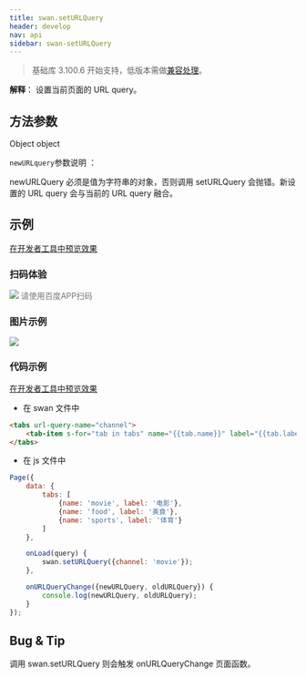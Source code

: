 ```yaml
---
title: swan.setURLQuery
header: develop
nav: api
sidebar: swan-setURLQuery
---
```


 

> 基础库 3.100.6 开始支持，低版本需做[兼容处理](/develop/swan/compatibility/)。

**解释**：   设置当前页面的 URL query。

<!-- 如果调用 swan.setURLQuery 导致 URL query 更新，则会同步地调用当前页面的 onURLQueryChange，并引起带有 url-query-name 属性的 [tabs](/develop/component/nav/#tabs/) 组件更新视图。 -->


##  方法参数

Object object

  `newURLquery`参数说明  ：

newURLQuery 必须是值为字符串的对象，否则调用 setURLQuery 会抛错。新设置的 URL query 会与当前的 URL query 融合。

## 示例

<a href="swanide://fragment/dd565f21448c3e95a9471b7f953fed7b1573991326390" title="在开发者工具中预览效果" target="_self">在开发者工具中预览效果</a>


### 扫码体验

<div class='scan-code-container'>
    <img src="https://b.bdstatic.com/miniapp/assets/images/doc_demo/setURLQuery.png" class="demo-qrcode-image" />
    <font color=#777 12px>请使用百度APP扫码</font>
</div>

###  图片示例  

<div class="m-doc-custom-examples">
    <div class="m-doc-custom-examples-correct">
        <img src="https://b.bdstatic.com/miniapp/images/setURLQuery.gif">
    </div>
    <div class="m-doc-custom-examples-correct">
        <img src=" ">
    </div>
    <div class="m-doc-custom-examples-correct">
        <img src=" ">
    </div>     
</div>

###  代码示例  
 
<a href="swanide://fragment/3a389c6476a58e0418b7aa40427f7e381573991590910" title="在开发者工具中预览效果" target="_self">在开发者工具中预览效果</a>

* 在 swan 文件中
```html
<tabs url-query-name="channel">
    <tab-item s-for="tab in tabs" name="{{tab.name}}" label="{{tab.label}}" />
</tabs>
```

* 在 js 文件中
```js
Page({
    data: {
        tabs: [
            {name: 'movie', label: '电影'},
            {name: 'food', label: '美食'},
            {name: 'sports', label: '体育'}
        ]
    },

    onLoad(query) {
        swan.setURLQuery({channel: 'movie'});
    },

    onURLQueryChange({newURLQuery, oldURLQuery}) {
        console.log(newURLQuery, oldURLQuery);
    }
});

```

##  Bug & Tip  

调用 swan.setURLQuery 则会触发 onURLQueryChange 页面函数。
